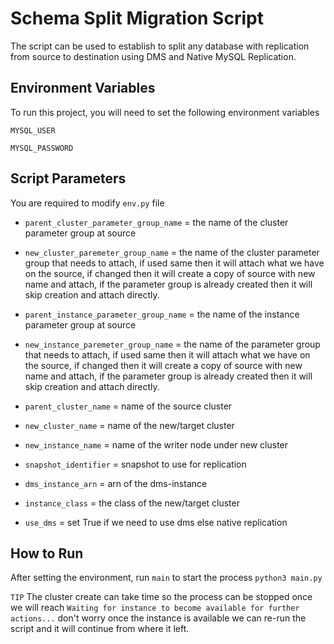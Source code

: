 # Schema Split Migration Script

The script can be used to establish to split any database with replication from source to destination using DMS and Native MySQL Replication.


## Environment Variables

To run this project, you will need to set the following environment variables

`MYSQL_USER`

`MYSQL_PASSWORD`

## Script Parameters

You are required to modify `env.py` file 

- `parent_cluster_parameter_group_name` = the name of the cluster parameter group at source

- `new_cluster_paremeter_group_name` = the name of the cluster parameter group that needs to attach, if used same then it will attach what we have on the source, if changed then it will create a copy of source with new name and attach, if the parameter group is already created then it will skip creation and attach directly.

- `parent_instance_parameter_group_name` = the name of the instance parameter group at source


- `new_instance_paremeter_group_name` = the name of the parameter group that needs to attach, if used same then it will attach what we have on the source, if changed then it will create a copy of source with new name and attach, if the parameter group is already created then it will skip creation and attach directly.

- `parent_cluster_name` = name of the source cluster

- `new_cluster_name` = name of the new/target cluster

- `new_instance_name` = name of the writer node under new cluster

- `snapshot_identifier` = snapshot to use for replication

- `dms_instance_arn` = arn of the dms-instance

- `instance_class` = the class of the new/target cluster

- `use_dms` = set True if we need to use dms else native replication
## How to Run
After setting the environment, run `main` to start the process
`python3 main.py`


`TIP`
The cluster create can take time so the process can be stopped once we will reach `Waiting for instance to become available for further actions...` don't worry once the instance is available we can re-run the script and it will continue from where it left.

